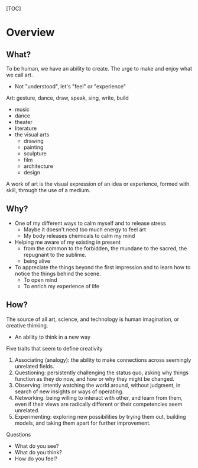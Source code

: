 [TOC]

# Overview

## What?

To be human, we have an ability to create. The urge to make and enjoy
what we call art.
- Not "understood", let's "feel" or "experience"

Art: gesture, dance, draw, speak, sing, write, build
- music
- dance
- theater
- literature
- the visual arts
    + drawing
    + painting
    + sculpture
    + film
    + architecture
    + design

A work of art is the visual expression of an idea or experience, formed
with skill, through the use of a medium.

## Why?

- One of my different ways to calm myself and to release stress
    + Maybe it doesn't need too much energy to feel art
    + My body releases chemicals to calm my mind
- Helping me aware of my existing in present
    + from the common to the forbidden, the mundane to the sacred, the
      repugnant to the sublime.
    + being alive
- To appreciate the things beyond the first impression and to learn how
  to notice the things behind the scene.
    + To open mind
    + To enrich my experience of life

## How?

The source of all art, science, and technology is human imagination, or
creative thinking.
- An ability to think in a new way

Five traits that seem to define creativity
1. Associating (analogy): the ability to make connections across
   seemingly unrelated fields.
2. Questioning: persistently challenging the status quo, asking why
   things function as they do now, and how or why they might be changed.
3. Observing: intently watching the world around, without judgment, in
   search of new insights or ways of operating.
4. Networking: being willing to interact with other, and learn from
   them, even if their views are radically different or their
   competencies seem unrelated.
5. Experimenting: exploring new possibilities by trying them out,
   building models, and taking them apart for further improvement.

Questions
- What do you see?
- What do you think?
- How do you feel?
